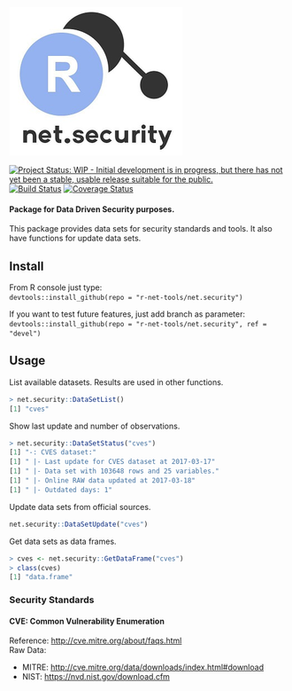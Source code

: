 ![Alt text](inst/img/net.security.tiny.jpg?raw=true "net.security")

[![Project Status: WIP - Initial development is in progress, but there has not yet been a stable, usable release suitable for the public.](http://www.repostatus.org/badges/latest/wip.svg)](http://www.repostatus.org/#wip) 
[![Build Status](https://travis-ci.org/r-net-tools/net.security.svg?branch=master)](https://travis-ci.org/r-net-tools/net.security) 
[![Coverage Status](https://coveralls.io/repos/github/r-net-tools/net.security/badge.svg?branch=master)](https://coveralls.io/github/r-net-tools/net.security?branch=master)


#### Package for Data Driven Security purposes.

This package provides data sets for security standards and tools. It also have functions for update data sets.

## Install

From R console just type:  
`devtools::install_github(repo = "r-net-tools/net.security")`  

If you want to test future features, just add branch as parameter:  
`devtools::install_github(repo = "r-net-tools/net.security", ref = "devel")`  

## Usage

List available datasets. Results are used in other functions.
```r
> net.security::DataSetList()
[1] "cves"
```

Show last update and number of observations.    
```r
> net.security::DataSetStatus("cves")
[1] "-: CVES dataset:"
[1] " |- Last update for CVES dataset at 2017-03-17"
[1] " |- Data set with 103648 rows and 25 variables."
[1] " |- Online RAW data updated at 2017-03-18"
[1] " |- Outdated days: 1"
```

Update data sets from official sources.  
```r
net.security::DataSetUpdate("cves")
```

Get data sets as data frames.  
```r
> cves <- net.security::GetDataFrame("cves")
> class(cves)
[1] "data.frame"

```

### Security Standards
#### CVE: Common Vulnerability Enumeration
Reference: http://cve.mitre.org/about/faqs.html  
Raw Data:
 - MITRE: http://cve.mitre.org/data/downloads/index.html#download
 - NIST: https://nvd.nist.gov/download.cfm  
